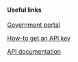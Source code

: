 #### Useful links

[Government portal](https://dados.gov.br/)

[How-to get an API key](https://dados.gov.br/dados/conteudo/como-acessar-a-api-do-portal-de-dados-abertos-com-o-perfil-de-consumidor)

[API documentation](https://dados.gov.br/swagger-ui/index.html#/)
